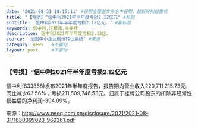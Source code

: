 ```yaml
---
date: '2021-08-31 18:15:11' #日期会覆盖文件名中日期，越新排列越靠前
title: "【亏损】“信中利2021年半年度亏损2.12亿元" #标题
subtitle: '信中利2021年半年度亏损2.12亿元。' #副标题
keywords: 信中利,汪超涌,半年报
description: 信中利2021年半年度亏损2.12亿。
source: '全国中小企业股份转让系统' #来源
category: news   #不要动
layout: post     #不要动
---
```


### 【亏损】“信中利2021年半年度亏损2.12亿元

信中利(833858)发布2021年半年度报告，报告期内营业收入220,711,215.73元，同比减少63.56%；亏损211,509,746.53元。归属于挂牌公司股东的扣除非经常性损益后的净利润-394.09%。

来源：http://www.neeq.com.cn/disclosure/2021/2021-08-31/1630399023_960361.pdf
